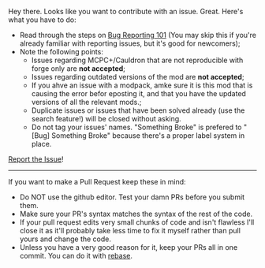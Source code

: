 Hey there. Looks like you want to contribute with an issue. Great. Here's what you have to do:
* Read through the steps on [Bug Reporting 101](http://vazkii.us/br101/) (You may skip this if you're already familiar with reporting issues, but it's good for newcomers);
* Note the following points:
  * Issues regarding MCPC+/Cauldron that are not reproducible with forge only are **not accepted**;
  * Issues regarding outdated versions of the mod are **not accepted**;
  * If you ahve an issue with a modpack, amke sure it is this mod that is causing the error befor eposting it, and that you have the updated versions of all the relevant mods.;
  * Duplicate issues or issues that have been solved already (use the search feature!) will be closed without asking.
  * Do not tag your issues' names. "Something Broke" is prefered to "[Bug] Something Broke"  because there's a proper label system in place.

[Report the Issue](https://github.com/gr8pefish/IronBackpacks/issues)!

---

If you want to make a Pull Request keep these in mind:
* Do NOT use the github editor. Test your damn PRs before you submit them.
* Make sure your PR's syntax matches the syntax of the rest of the code.
* If your pull request edits very small chunks of code and isn't flawless I'll close it as it'll probably take less time to fix it myself rather than pull yours and change the code.
* Unless you have a very good reason for it, keep your PRs all in one commit. You can do it with [rebase](https://git-scm.com/docs/git-rebase).